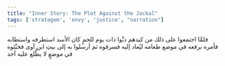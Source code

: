 ```yaml
---
title: "Inner Story: The Plot Against the Jackal"
tags: ['stratagem', 'envy', 'justice', "narration"]
---
```


 فلمَّا اجتمعوا على ذلك من كيدهم دبَّوا ذات يوم للحمٍ كان الأسد استطرفه واستطابه فأمره برفعه في موضع طعامه ليُعاد إليه فسرقوه ثم أرسلوا به إلى بيتِ ابن آوى فخبَّئوه في موضعٍ لا يطَّلع عليه أحد

